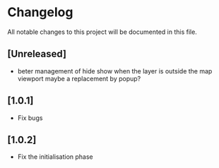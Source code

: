 # Changelog
All notable changes to this project will be documented in this file.

## [Unreleased]
 - beter management of hide show when the layer is outside the map viewport maybe a replacement by popup?

## [1.0.1]
 - Fix bugs

## [1.0.2]
 - Fix the initialisation phase